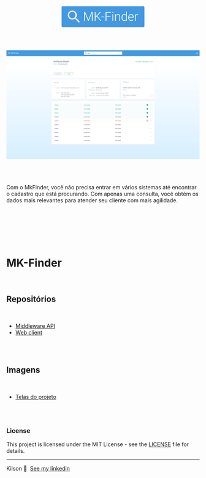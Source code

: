 <h1 align="center">
  <a name="logo" href="https://mkfinder.netlify.app"><img src=".github/Logo.png" alt="MK Finder" width="222"></a>
  <br>
</h1>

<br />

<p align="center">
  <img  src=".github/Dashboard.png" alt="MK Finder" width="600">
</p>
<br>
<br>

<p>
  Com o MkFinder, você não precisa entrar em vários sistemas até encontrar o cadastro que está procurando. Com apenas uma consulta, você obtém os dados mais relevantes para atender seu cliente com mais agilidade.
</p>

<br>
<br>
<br>
<br>
<br>
<h1>MK-Finder</h1>
<br>
<h2>Repositórios</h2>
<br>

- [Middleware API](https://github.com/kilsonrs/mkfinder-api)
- [Web client](https://github.com/kilsonrs/mkfinder-web)

<br>
<br>
<h2>Imagens</h2>
<br>

- [Telas do projeto](Imagens.md)

<br>
<br>

<h3>License</h3>

This project is licensed under the MIT License - see the [LICENSE](LICENSE) file for details.



---

Kilson 👋 &nbsp;[See my linkedin](https://www.linkedin.com/in/kilsonrs/)


